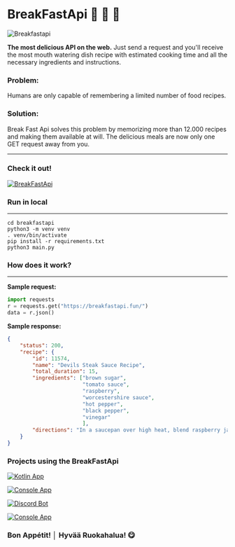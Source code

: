 # BreakFastApi 🍣 🍔 🍕

![Breakfastapi](images/BreakFastAPI.png)

**The most delicious API on the web.** Just send a request and you'll receive the most mouth watering dish recipe with estimated cooking time and all the necessary ingredients and instructions.

### **Problem:**

Humans are only capable of remembering a limited number of food recipes.

### **Solution:**

Break Fast Api solves this problem by memorizing more than 12.000 recipes and making them available at will.
The delicious meals are now only one GET request away from you.

---

### **Check it out!**

[![BreakFastApi](https://img.shields.io/badge/BreakFastApi-008E80?style=for-the-badge&logo=fastapi&logoColor=white)](https://breakfastapi.fun/)

### **Run in local**
---
```
cd breakfastapi
python3 -m venv venv
. venv/bin/activate
pip install -r requirements.txt
python3 main.py
```

### **How does it work?**

---

**Sample request:**


```python
import requests
r = requests.get("https://breakfastapi.fun/")
data = r.json()
```

**Sample response:**

```json
{
    "status": 200,
    "recipe": {
        "id": 11574,
        "name": "Devils Steak Sauce Recipe",
        "total_duration": 15,
        "ingredients": ["brown sugar",
                        "tomato sauce",
                        "raspberry",
                        "worcestershire sauce",
                        "hot pepper",
                        "black pepper",
                        "vinegar"
                        ],
        "directions": "In a saucepan over high heat, blend raspberry jam..."
    }
}
```
### **Projects using the BreakFastApi**
[![Kotlin App](https://img.shields.io/badge/Android_App-Kotlin-008E80?style=for-the-badge&logo=kotlin&logoColor=white)](https://github.com/MarcLab1/BreakfastAPI)

[![Console App](https://img.shields.io/badge/Console_App-python-008E80?style=for-the-badge&logo=github&logoColor=white)](https://gist.github.com/nonimportant/4c94795b88c4dce32cf5407b909de389)

[![Discord Bot](https://img.shields.io/badge/Discord_Bot-python-008E80?style=for-the-badge&logo=discord&logoColor=white)](https://github.com/refekt/Bot-Frost/blob/master/commands/text.py#L588)

[![Console App](https://img.shields.io/badge/Console_App-nim-008E80?style=for-the-badge&logo=nim&logoColor=white)](https://gist.github.com/nonimportant/cb71f07fa17430d0751b949dc91ea569)

### Bon Appétit! │ Hyvää Ruokahalua! 😋

